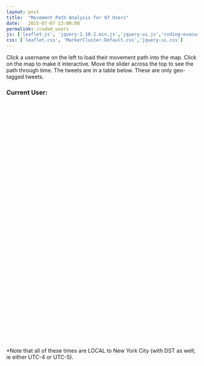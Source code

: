 ```yaml
---
layout: post
title:  "Movement Path Analysis for 97 Users"
date:   2015-07-07 13:00:00
permalink: /coded_users
js: ['leaflet.js', 'jquery-1.10.2.min.js','jquery-ui.js','coding-evacuators.js', 'd3.min.js', 'leaflet.SliderControl.min.js', 'leaflet.markercluster.js','moment.min.js', 'moment-timezone-with-data-2010-2020.min.js']
css: ['leaflet.css', 'MarkerCluster.Default.css','jquery-ui.css']
---
```


Click a username on the left to load their movement path into the map. Click on the map to make it interactive.  Move the slider across the top to see the path through time.  The tweets are in a table below. These are only geo-tagged tweets.

<h3>Current User: <span id='current_user'></span></h3>

<ul id="user_list" style="float:left;width:15%;list-style-type:none; margin:0; padding:0;height:600px;overflow:scroll;margin-top:30px;"></ul>

<div id="leaflet-slider"></div>
<div id="map" style="width:80%; height:600px;margin-left:5%;"></div>

<table id="tweet_texts"></table>

*Note that all of these times are LOCAL to New York City (with DST as well; ie either UTC-4 or UTC-5).
